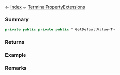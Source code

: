 ← [Index](Api-Index) ← [TerminalPropertyExtensions](Sandbox.ModAPI.Interfaces.TerminalPropertyExtensions)

### Summary

```csharp
private public private public T GetDefaultValue<T>
```

### Returns

### Example

### Remarks

